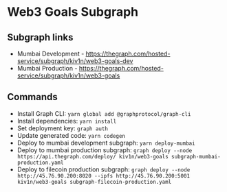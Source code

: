 # Web3 Goals Subgraph

## Subgraph links

- Mumbai Development - https://thegraph.com/hosted-service/subgraph/kiv1n/web3-goals-dev
- Mumbai Production - https://thegraph.com/hosted-service/subgraph/kiv1n/web3-goals

## Commands

- Install Graph CLI: `yarn global add @graphprotocol/graph-cli`
- Install dependencies: `yarn install`
- Set deployment key: `graph auth`
- Update generated code: `yarn codegen`
- Deploy to mumbai development subgraph: `yarn deploy-mumbai`
- Deploy to mumbai production subgraph: `graph deploy --node https://api.thegraph.com/deploy/ kiv1n/web3-goals subgraph-mumbai-production.yaml`
- Deploy to filecoin production subgraph: `graph deploy --node http://45.76.90.200:8020 --ipfs http://45.76.90.200:5001 kiv1n/web3-goals subgraph-filecoin-production.yaml`
